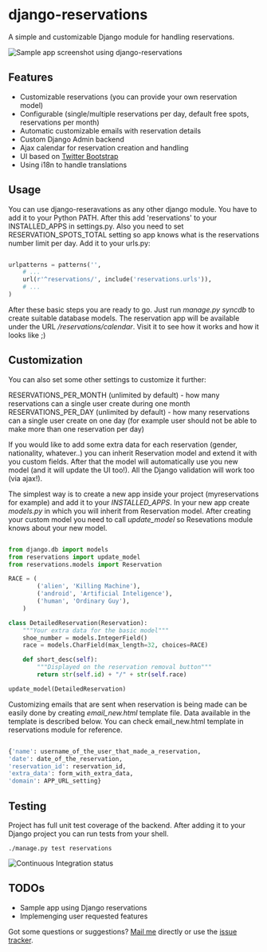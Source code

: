 django-reservations
===================

A simple and customizable Django module for handling reservations. 

![Sample app screenshot using django-reservations](https://raw.github.com/bernii/django-reservations/master/screen1.jpg)

Features
--------

 * Customizable reservations (you can provide your own reservation model)
 * Configurable (single/multiple reservations per day, default free spots, reservations per month)
 * Automatic customizable emails with reservation details
 * Custom Django Admin backend
 * Ajax calendar for reservation creation and handling
 * UI based on [Twitter Bootstrap](http://twitter.github.com/bootstrap/)
 * Using i18n to handle translations

Usage
-----

You can use django-reseravations as any other django module. You have to add it to your Python PATH. After this add 'reservations' to your INSTALLED_APPS in settings.py. Also you need to set RESERVATION_SPOTS_TOTAL setting so app knows what is the reservations number limit per day. Add it to your urls.py:

```python

urlpatterns = patterns('',
    # ...
    url(r'^reservations/', include('reservations.urls')),
    # ...
)

````

After these basic steps you are ready to go. Just run *manage.py syncdb* to create suitable database models. The reservation app will be available under the URL */reservations/calendar*. Visit it to see how it works and how it looks like ;)

Customization
------------

You can also set some other settings to customize it further:

RESERVATIONS_PER_MONTH (unlimited by default) - how many reservations can a single user create during one month
RESERVATIONS_PER_DAY (unlimited by default) - how many reservations can a single user create on one day (for example user should not be able to make more than one reservation per day)

If you would like to add some extra data for each reservation (gender, nationality, whatever..) you can inherit Reservation model and extend it with you custom fields. After that the model will automatically use you new model (and it will update the UI too!). All the Django validation will work too (via ajax!).

The simplest way is to create a new app inside your project (myreservations for example) and add it to your *INSTALLED_APPS*. In your new app create *models.py* in which you will inherit from Reservation model. After creating your custom model you need to call *update_model* so Resevations module knows about your new model. 

```python

from django.db import models
from reservations import update_model
from reservations.models import Reservation

RACE = (
        ('alien', 'Killing Machine'),
        ('android', 'Artificial Inteligence'),
        ('human', 'Ordinary Guy'),
    )

class DetailedReservation(Reservation):
    """Your extra data for the basic model"""
    shoe_number = models.IntegerField()
    race = models.CharField(max_length=32, choices=RACE)

    def short_desc(self):
        """Displayed on the reservation removal button"""
        return str(self.id) + "/" + str(self.race)

update_model(DetailedReservation)

```


Customizing emails that are sent when reservation is being made can be easily done by creating *email_new.html* template file. Data available in the template is described below. You can check email_new.html template in reservations module for reference.

```python

{'name': username_of_the_user_that_made_a_reservation,
'date': date_of_the_reservation,
'reservation_id': reservation_id,
'extra_data': form_with_extra_data,
'domain': APP_URL_setting}

```


Testing
-------

Project has full unit test coverage of the backend. After adding it to your Django project you can run tests from your shell.

    ./manage.py test reservations

![Continuous Integration status](https://secure.travis-ci.org/bernii/django-reservations.png)


TODOs
-----

 * Sample app using Django reservations
 * Implemenging user requested features

Got some questions or suggestions? [Mail me](mailto:bkobos+ghdr@extensa.pl) directly or use the [issue tracker](django-reservations/issues).